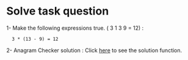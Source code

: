 # Solve task question

1- Make the following expressions true. ( 3 1 3 9 = 12) : 

      3 * (13 - 9) = 12
   
2- Anagram Checker solution :
   Click [here](https://github.com/majededdin/CurrencyApp/blob/master/app/src/main/java/com/majed/currencyapp/anagrams/AnagramsChecker.kt) to see the solution function.
   
